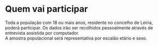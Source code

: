 # Quem vai participar

Toda a população com 18 ou mais anos, residente no concelho de Leiria,
poderá participar. Os dados irão ser recolhidos pessoalmente através de entrevista
assistida por computador.<br>
A amostra populacional será representativa por escalão etário e sexo.

